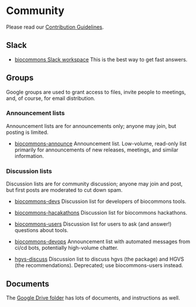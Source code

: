 # Community

Please read our [Contribution Guidelines](/contributing/).


## Slack

* [biocommons Slack workspace](https://join.slack.com/t/biocommons/shared_invite/zt-xpgqtso2-GQtq8DCn4ADXdy9_doqSrQ) 
  This is the best way to get fast answers.

<!-- Note to self: refresh link from https://biocommons.slack.com/admin/shared_invites -->

## Groups

Google groups are used to grant access to files, invite people to meetings, and, of
course, for email distribution.  

### Announcement lists

Announcement lists are for announcements only; anyone may join, but posting is limited. 

* [biocommons-announce](https://groups.google.com/g/biocommons-announce)
  Announcement list. Low-volume, read-only list primarily for announcements of new releases, meetings, and similar
  information.

### Discussion lists

Discussion lists are for community discussion; anyone may join and post, but first posts are
moderated to cut down spam.

* [biocommons-devs](https://groups.google.com/g/biocommons-devs)
  Discussion list for developers of biocommons tools.

* [biocommons-hacakathons](https://groups.google.com/g/biocommons-hackathons)
  Discussion list for biocommons hackathons.

* [biocommons-users](https://groups.google.com/g/biocommons-users)
  Discussion list for users to ask (and answer!) questions about tools.

* [biocommons-devops](https://groups.google.com/g/biocommons-devops)
  Announcement list with automated messages from ci/cd bots, potentially high-volume chatter.

* [hgvs-discuss](https://groups.google.com/g/hgvs-discuss)
  Discussion list to discuss hgvs (the package) and HGVS (the recommendations). Deprecated; use
  biocommons-users instead.


## Documents

The [Google Drive folder](https://t.ly/biocommons-drive) has lots of documents, and instructions as well.
